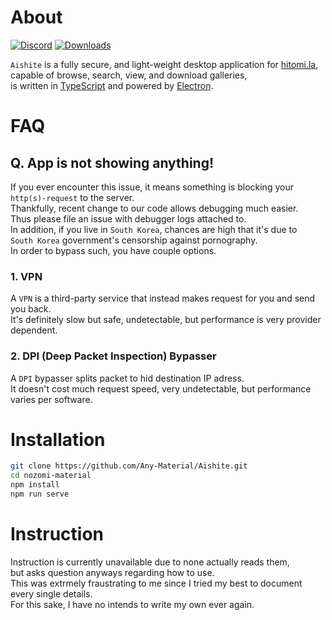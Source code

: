 # About

[![Discord](https://discordapp.com/api/guilds/611859053714341888/widget.png?style=shield)](https://discord.gg/Gp7tWCe)
[![Downloads](https://img.shields.io/github/downloads/Any-Material/nozomi-material/total.svg)](https://GitHub.com/Any-Material/Aishite/releases)

`Aishite` is a fully secure, and light-weight desktop application for [hitomi.la](https://hitomi.la),<br>
capable of browse, search, view, and download galleries,<br>
is written in [TypeScript](https://github.com/microsoft/TypeScript) and powered by [Electron](https://github.com/electron).<br>

# FAQ

## Q. **App** is not showing anything!

If you ever encounter this issue, it means something is blocking your `http(s)-request` to the server.<br>
Thankfully, recent change to our code allows debugging much easier.<br>
Thus please file an issue with debugger logs attached to.<br>
In addition, if you live in `South Korea`, chances are high that it's due to<br>
`South Korea` government's censorship against pornography.<br>
In order to bypass such, you have couple options.<br>

### 1. **VPN**

A `VPN` is a third-party service that instead makes request for you and send you back.<br>
It's definitely slow but safe, undetectable, but performance is very provider dependent.<br>

### 2. **DPI** (Deep Packet Inspection) **Bypasser**

A `DPI` bypasser splits packet to hid destination IP adress.<br>
It doesn't cost much request speed, very undetectable, but performance varies per software.<br>

# Installation

```bash
git clone https://github.com/Any-Material/Aishite.git
cd nozomi-material
npm install
npm run serve
```

# Instruction

Instruction is currently unavailable due to none actually reads them,<br>
but asks question anyways regarding how to use.<br>
This was extrmely fraustrating to me since I tried my best to document every single details.<br>
For this sake, I have no intends to write my own ever again.<br>
